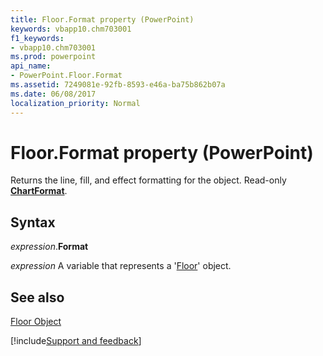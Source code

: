 ```yaml
---
title: Floor.Format property (PowerPoint)
keywords: vbapp10.chm703001
f1_keywords:
- vbapp10.chm703001
ms.prod: powerpoint
api_name:
- PowerPoint.Floor.Format
ms.assetid: 7249081e-92fb-8593-e46a-ba75b862b07a
ms.date: 06/08/2017
localization_priority: Normal
---
```



# Floor.Format property (PowerPoint)

Returns the line, fill, and effect formatting for the object. Read-only  **[ChartFormat](PowerPoint.ChartFormat.md)**.


## Syntax

_expression_.**Format**

_expression_ A variable that represents a '[Floor](PowerPoint.Floor.md)' object.


## See also


[Floor Object](PowerPoint.Floor.md)

[!include[Support and feedback](~/includes/feedback-boilerplate.md)]